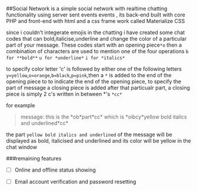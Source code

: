 ##Social Network
is a simple social network with realtime chatting functionality using server sent events events , its back-end built with core PHP and front-end with html and a css frame work called Materialize CSS

since i couldn't integerate emojis in the chatting i have created some chat codes that can bold,italicise,underline and change the color of a particular part of your message. These codes start with an opening piece`*o`
then a combination of characters are used to mention one of the four operations `b for **bold**` `u for *underline*` `i for *italics*`

to specify color letter 'c' is followed by either one of the following letters `y=yellow`,`o=orange`,`b=black`,`p=pink`,then a `*` is added to the end of the opening piece to to indicate the end of the opening piece, to specify the part of message a closing piece is added after that particualr part, a closing piece is simply 2 c's written in between \*'s 
`*cc*`

for example
> message: this is the \*ob\*part\*cc\* which is \*oibcy\*yellow bold italics and underlined\*cc\*

the part `yellow bold italics and underlined` of the message will be displayed as bold, italicised and underlined and its color will be yellow in the chat window

###remaining features
- [ ] Online and offline status showing
- [ ] Email account verification and password resetting


